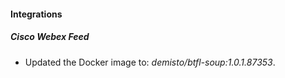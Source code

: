 #### Integrations
##### Cisco Webex Feed
- Updated the Docker image to: *demisto/btfl-soup:1.0.1.87353*.
